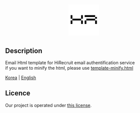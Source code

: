 <h1 align="center">
    <img src="https://github.com/themoment-team/HiRecruit-server/raw/master/assets/img/HR_Transparent.png" width="100px">
</h1>

## Description

Email Html template for HiRecruit email authentification service<br />
if you want to minify the html, please use [template-minify.html](https://github.com/themoment-team/HiRecruit-SES-email-template/blob/main/template-min.html)

[Korea](https://themoment-team.github.io/HiRecruit-SES-email-template/) | [English](https://themoment-team.github.io/HiRecruit-SES-email-template/i18n/i18n-template.html)

## Licence

Our project is operated under [this license](LICENSE).
